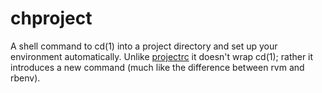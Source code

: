 # chproject

A shell command to cd(1) into a project directory and set up your
environment automatically. Unlike [projectrc][] it doesn't wrap cd(1);
rather it introduces a new command (much like the difference between rvm
and rbenv).

[projectrc]: https://github.com/dukex/projectrc
